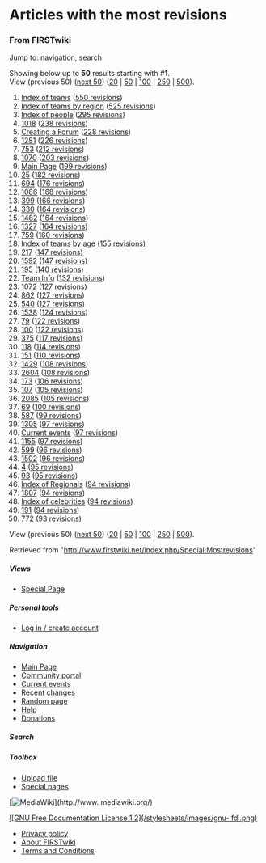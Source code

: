 # Articles with the most revisions

### From FIRSTwiki

Jump to: navigation, search

Showing below up to **50** results starting with #**1**.  
View (previous 50) ([next
50](/index.php?title=Special:Mostrevisions&limit=50&offset=50))
([20](/index.php?title=Special:Mostrevisions&limit=20&offset=0) |
[50](/index.php?title=Special:Mostrevisions&limit=50&offset=0) |
[100](/index.php?title=Special:Mostrevisions&limit=100&offset=0) |
[250](/index.php?title=Special:Mostrevisions&limit=250&offset=0) |
[500](/index.php?title=Special:Mostrevisions&limit=500&offset=0)).

  1. [Index of teams](/index.php/Index_of_teams "Index of teams" ) ([550 revisions](/index.php?title=Index_of_teams&action=history "Index of teams" ))
  2. [Index of teams by region](/index.php/Index_of_teams_by_region "Index of teams by region" ) ([525 revisions](/index.php?title=Index_of_teams_by_region&action=history "Index of teams by region" ))
  3. [Index of people](/index.php/Index_of_people "Index of people" ) ([295 revisions](/index.php?title=Index_of_people&action=history "Index of people" ))
  4. [1018](/index.php/1018 "1018" ) ([238 revisions](/index.php?title=1018&action=history "1018" ))
  5. [Creating a Forum](/index.php/Creating_a_Forum "Creating a Forum" ) ([228 revisions](/index.php?title=Creating_a_Forum&action=history "Creating a Forum" ))
  6. [1281](/index.php/1281 "1281" ) ([226 revisions](/index.php?title=1281&action=history "1281" ))
  7. [753](/index.php/753 "753" ) ([212 revisions](/index.php?title=753&action=history "753" ))
  8. [1070](/index.php/1070 "1070" ) ([203 revisions](/index.php?title=1070&action=history "1070" ))
  9. [Main Page](/index.php/Main_Page "Main Page" ) ([199 revisions](/index.php?title=Main_Page&action=history "Main Page" ))
  10. [25](/index.php/25 "25" ) ([182 revisions](/index.php?title=25&action=history "25" ))
  11. [694](/index.php/694 "694" ) ([176 revisions](/index.php?title=694&action=history "694" ))
  12. [1086](/index.php/1086 "1086" ) ([168 revisions](/index.php?title=1086&action=history "1086" ))
  13. [399](/index.php/399 "399" ) ([166 revisions](/index.php?title=399&action=history "399" ))
  14. [330](/index.php/330 "330" ) ([164 revisions](/index.php?title=330&action=history "330" ))
  15. [1482](/index.php/1482 "1482" ) ([164 revisions](/index.php?title=1482&action=history "1482" ))
  16. [1327](/index.php/1327 "1327" ) ([164 revisions](/index.php?title=1327&action=history "1327" ))
  17. [759](/index.php/759 "759" ) ([160 revisions](/index.php?title=759&action=history "759" ))
  18. [Index of teams by age](/index.php/Index_of_teams_by_age "Index of teams by age" ) ([155 revisions](/index.php?title=Index_of_teams_by_age&action=history "Index of teams by age" ))
  19. [217](/index.php/217 "217" ) ([147 revisions](/index.php?title=217&action=history "217" ))
  20. [1592](/index.php/1592 "1592" ) ([147 revisions](/index.php?title=1592&action=history "1592" ))
  21. [195](/index.php/195 "195" ) ([140 revisions](/index.php?title=195&action=history "195" ))
  22. [Team Info](/index.php/Team_Info "Team Info" ) ([132 revisions](/index.php?title=Team_Info&action=history "Team Info" ))
  23. [1072](/index.php/1072 "1072" ) ([127 revisions](/index.php?title=1072&action=history "1072" ))
  24. [862](/index.php/862 "862" ) ([127 revisions](/index.php?title=862&action=history "862" ))
  25. [540](/index.php/540 "540" ) ([127 revisions](/index.php?title=540&action=history "540" ))
  26. [1538](/index.php/1538 "1538" ) ([124 revisions](/index.php?title=1538&action=history "1538" ))
  27. [79](/index.php/79 "79" ) ([122 revisions](/index.php?title=79&action=history "79" ))
  28. [100](/index.php/100 "100" ) ([122 revisions](/index.php?title=100&action=history "100" ))
  29. [375](/index.php/375 "375" ) ([117 revisions](/index.php?title=375&action=history "375" ))
  30. [118](/index.php/118 "118" ) ([114 revisions](/index.php?title=118&action=history "118" ))
  31. [151](/index.php/151 "151" ) ([110 revisions](/index.php?title=151&action=history "151" ))
  32. [1429](/index.php/1429 "1429" ) ([108 revisions](/index.php?title=1429&action=history "1429" ))
  33. [2604](/index.php/2604 "2604" ) ([108 revisions](/index.php?title=2604&action=history "2604" ))
  34. [173](/index.php/173 "173" ) ([106 revisions](/index.php?title=173&action=history "173" ))
  35. [107](/index.php/107 "107" ) ([105 revisions](/index.php?title=107&action=history "107" ))
  36. [2085](/index.php/2085 "2085" ) ([105 revisions](/index.php?title=2085&action=history "2085" ))
  37. [69](/index.php/69 "69" ) ([100 revisions](/index.php?title=69&action=history "69" ))
  38. [587](/index.php/587 "587" ) ([99 revisions](/index.php?title=587&action=history "587" ))
  39. [1305](/index.php/1305 "1305" ) ([97 revisions](/index.php?title=1305&action=history "1305" ))
  40. [Current events](/index.php/Current_events "Current events" ) ([97 revisions](/index.php?title=Current_events&action=history "Current events" ))
  41. [1155](/index.php/1155 "1155" ) ([97 revisions](/index.php?title=1155&action=history "1155" ))
  42. [599](/index.php/599 "599" ) ([96 revisions](/index.php?title=599&action=history "599" ))
  43. [1502](/index.php/1502 "1502" ) ([96 revisions](/index.php?title=1502&action=history "1502" ))
  44. [4](/index.php/4 "4" ) ([95 revisions](/index.php?title=4&action=history "4" ))
  45. [93](/index.php/93 "93" ) ([95 revisions](/index.php?title=93&action=history "93" ))
  46. [Index of Regionals](/index.php/Index_of_Regionals "Index of Regionals" ) ([94 revisions](/index.php?title=Index_of_Regionals&action=history "Index of Regionals" ))
  47. [1807](/index.php/1807 "1807" ) ([94 revisions](/index.php?title=1807&action=history "1807" ))
  48. [Index of celebrities](/index.php/Index_of_celebrities "Index of celebrities" ) ([94 revisions](/index.php?title=Index_of_celebrities&action=history "Index of celebrities" ))
  49. [191](/index.php/191 "191" ) ([94 revisions](/index.php?title=191&action=history "191" ))
  50. [772](/index.php/772 "772" ) ([93 revisions](/index.php?title=772&action=history "772" ))

View (previous 50) ([next
50](/index.php?title=Special:Mostrevisions&limit=50&offset=50))
([20](/index.php?title=Special:Mostrevisions&limit=20&offset=0) |
[50](/index.php?title=Special:Mostrevisions&limit=50&offset=0) |
[100](/index.php?title=Special:Mostrevisions&limit=100&offset=0) |
[250](/index.php?title=Special:Mostrevisions&limit=250&offset=0) |
[500](/index.php?title=Special:Mostrevisions&limit=500&offset=0)).

Retrieved from "<http://www.firstwiki.net/index.php/Special:Mostrevisions>"

##### Views

  * [Special Page](/index.php/Special:Mostrevisions)

##### Personal tools

  * [Log in / create account](/index.php?title=Special:Userlogin&returnto=Special:Mostrevisions)

[](/index.php/Main_Page "Main Page" )

##### Navigation

  * [Main Page](/index.php/Main_Page)
  * [Community portal](/index.php/FIRSTwiki:Community_portal)
  * [Current events](/index.php/Current_events)
  * [Recent changes](/index.php/Special:Recentchanges)
  * [Random page](/index.php/Special:Random)
  * [Help](/index.php/Help:Contents)
  * [Donations](/index.php/FIRSTwiki:Site_support)

##### Search



##### Toolbox

  * [Upload file](/index.php/Special:Upload)
  * [Special pages](/index.php/Special:Specialpages)

[![MediaWiki](/skins/common/images/poweredby_mediawiki_88x31.png)](http://www.
mediawiki.org/)

[![GNU Free Documentation License 1.2](/stylesheets/images/gnu-
fdl.png)](http://www.gnu.org/copyleft/fdl.html)

  * [Privacy policy](/index.php/FIRSTwiki:Privacy_policy "FIRSTwiki:Privacy policy" )
  * [About FIRSTwiki](/index.php/FIRSTwiki:About "FIRSTwiki:About" )
  * [Terms and Conditions](/index.php/FIRSTwiki:Terms_and_conditions "FIRSTwiki:Terms and conditions" )

